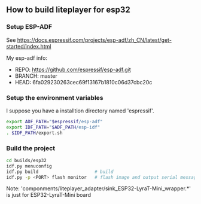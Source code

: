 ## How to build liteplayer for esp32

### Setup ESP-ADF

See https://docs.espressif.com/projects/esp-adf/zh_CN/latest/get-started/index.html

My esp-adf info:
 - REPO: https://github.com/espressif/esp-adf.git
 - BRANCH: master
 - HEAD: 6fa029230263cec69f13167b1810c06d37cbc20c

### Setup the environment variables

I suppose you have a installtion directory named 'espressif'.

``` bash
export ADF_PATH="$espressif/esp-adf"
export IDF_PATH="$ADF_PATH/esp-idf"
. $IDF_PATH/export.sh
```

### Build the project

``` bash
cd builds/esp32
idf.py menuconfig
idf.py build                     # build
idf.py -p <PORT> flash monitor   # flash image and output serial message to monitor
```

Note: 'componments/liteplayer_adapter/sink_ESP32-LyraT-Mini_wrapper.*' is just for ESP32-LyraT-Mini board

